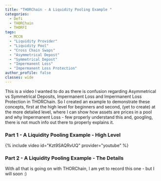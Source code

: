 ```yaml
---
title: "THORChain - A Liquidity Pooling Example "
categories:
  - Defi
  - THORChain
  - THORFI
tags:
  - MCCN  
  - "Liquidity Provider"
  - "Liquidity Pool"
  - "Cross Chain Swaps"   
  - "Asymmetrical Depost"
  - "Symmetrical Depost"
  - "Impermanent Loss"
  - "Impermanent Loss Protection"
author_profile: false
classes: wide
---
```


This is a video I wanted to do as there is confusion regarding Asymmetrical vs Symmetrical Deposits, Impermanent Loss and Impermanent Loss Protection in THORChain.
So I created an example to demonstrate these concepts, first at the high level for beginners and second, (yet to create) at the more detailed level, where I can show how assets are prices in a pool and why Impermanent Loss - few properly understand this and, googling, there is not much info out there to properly explains it.

### Part 1 - A Liquidity Pooling Example - High Level
{% include video id="Kzt9SAQRvUQ" provider="youtube" %}

### Part 2 - A Liquidity Pooling Example - The Details
With all that is going on with THORChain, I am yet to record this one - but I will soon :) 
